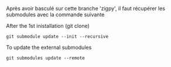 Après avoir basculé sur cette branche 'zigpy', il faut récupérer les submodules avec la commande suivante

After the 1st inistallation (git clone)
```
git submodule update --init --recursive
```


To update the external submodules

```
git submodules update --remote
```
